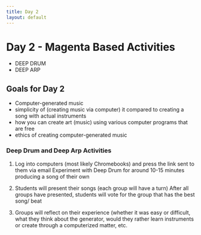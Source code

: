 ```yaml
---
title: Day 2
layout: default
--- 
```


# Day 2 - Magenta Based Activities

*   DEEP DRUM
*   DEEP ARP

## Goals for Day 2

*   Computer-generated music
*   simplicity of (creating music via computer) it compared to creating a song with actual instruments
*   how you can create art (music) using various computer programs that are free 
*   ethics of creating computer-generated music

### Deep Drum and Deep Arp Activities

1. Log into computers (most likely Chromebooks) and press the link sent to them via email 
Experiment with Deep Drum for around 10-15 minutes producing a song of their own 

2. Students will present their songs (each group will have a turn)
After all groups have presented, students will vote for the group that has the best song/ beat

3. Groups will reflect on their experience (whether it was easy or difficult, what they think about the generator, would they rather learn instruments or create through a computerized matter, etc. 




